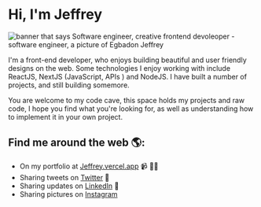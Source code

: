 # Hi, I'm Jeffrey 

<img src="https://res.cloudinary.com/drrcyxiwu/image/upload/v1677301135/bannerImage_di12e3.png" alt="banner that says Software engineer, creative frontend devoleoper  - software engineer,  a picture of Egbadon Jeffrey">


I'm a front-end developer, who enjoys building beautiful and user friendly designs on the web. Some technologies I enjoy working with include ReactJS, NextJS (JavaScript, APIs ) and NodeJS. I have built a number of projects, and still building somemore.

You are welcome to my code cave, this space holds my projects and raw code, I hope you find what you're looking for, as well as understanding how to implement it in your own project.


## Find me around the web 🌎: 
- On my portfolio at <a href="https://www.jeffrey.vercel.app">Jeffrey.vercel.app</a> 📹 ✍🏾
- Sharing tweets on  <a href="https://twitter.com/theScarlettCode"> Twitter</a> 🏓
- Sharing updates on <a href="https://www.linkedin.com/in/egbadon-ehizokhale-019054242/">LinkedIn</a> 💼
- Sharing pictures on <a href="https://www.instagram.com/scarlettcoder/">Instagram</a> 
